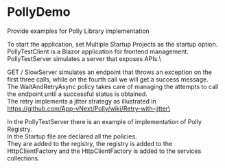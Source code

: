# PollyDemo
Provide examples for Polly Library implementation

To start the application, set Multiple Startup Projects as the startup option.\
PollyTestClient is a Blazor application for frontend management.
PollyTestServer simulates a server that exposes APIs.\

GET / SlowServer simulates an endpoint that throws an exception on the first three calls, while on the fourth call we will get a success message.\
The WaitAndRetryAsync policy takes care of managing the attempts to call the endpoint until a successful status is obtained.\
The retry implements a jitter strategy as illustrated in https://github.com/App-vNext/Polly/wiki/Retry-with-jitter\

In the PollyTestServer there is an example of implementation of Polly Registry.\
In the Startup file are declared all the policies.\
They are added to the registry, the registry is added to the HttpClientFactory and the HttpClientFactory is added to the services collections.